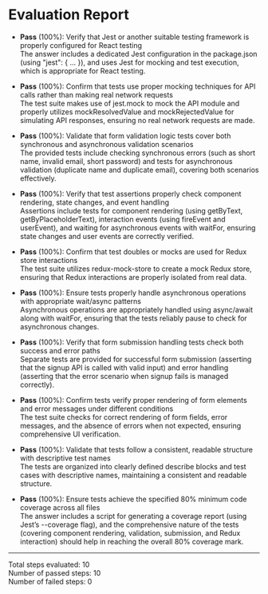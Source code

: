 # Evaluation Report

- **Pass** (100%): Verify that Jest or another suitable testing framework is properly configured for React testing  
  The answer includes a dedicated Jest configuration in the package.json (using "jest": { ... }), and uses Jest for mocking and test execution, which is appropriate for React testing.

- **Pass** (100%): Confirm that tests use proper mocking techniques for API calls rather than making real network requests  
  The test suite makes use of jest.mock to mock the API module and properly utilizes mockResolvedValue and mockRejectedValue for simulating API responses, ensuring no real network requests are made.

- **Pass** (100%): Validate that form validation logic tests cover both synchronous and asynchronous validation scenarios  
  The provided tests include checking synchronous errors (such as short name, invalid email, short password) and tests for asynchronous validation (duplicate name and duplicate email), covering both scenarios effectively.

- **Pass** (100%): Verify that test assertions properly check component rendering, state changes, and event handling  
  Assertions include tests for component rendering (using getByText, getByPlaceholderText), interaction events (using fireEvent and userEvent), and waiting for asynchronous events with waitFor, ensuring state changes and user events are correctly verified.

- **Pass** (100%): Confirm that test doubles or mocks are used for Redux store interactions  
  The test suite utilizes redux-mock-store to create a mock Redux store, ensuring that Redux interactions are properly isolated from real data.

- **Pass** (100%): Ensure tests properly handle asynchronous operations with appropriate wait/async patterns  
  Asynchronous operations are appropriately handled using async/await along with waitFor, ensuring that the tests reliably pause to check for asynchronous changes.

- **Pass** (100%): Verify that form submission handling tests check both success and error paths  
  Separate tests are provided for successful form submission (asserting that the signup API is called with valid input) and error handling (asserting that the error scenario when signup fails is managed correctly).

- **Pass** (100%): Confirm tests verify proper rendering of form elements and error messages under different conditions  
  The test suite checks for correct rendering of form fields, error messages, and the absence of errors when not expected, ensuring comprehensive UI verification.

- **Pass** (100%): Validate that tests follow a consistent, readable structure with descriptive test names  
  The tests are organized into clearly defined describe blocks and test cases with descriptive names, maintaining a consistent and readable structure.

- **Pass** (100%): Ensure tests achieve the specified 80% minimum code coverage across all files  
  The answer includes a script for generating a coverage report (using Jest’s --coverage flag), and the comprehensive nature of the tests (covering component rendering, validation, submission, and Redux interaction) should help in reaching the overall 80% coverage mark.

---

Total steps evaluated: 10  
Number of passed steps: 10  
Number of failed steps: 0